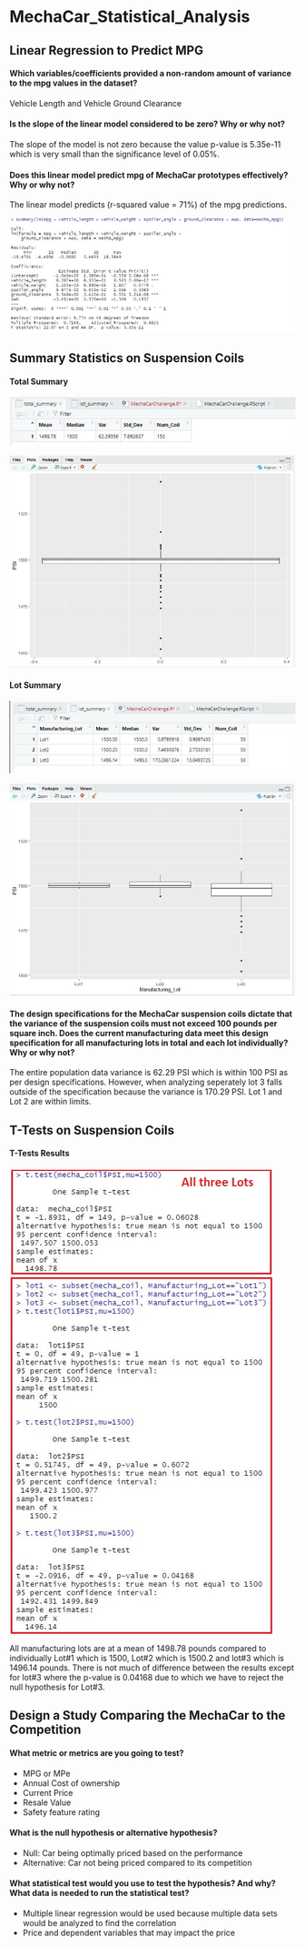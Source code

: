 # MechaCar_Statistical_Analysis

## Linear Regression to Predict MPG

#### Which variables/coefficients provided a non-random amount of variance to the mpg values in the dataset?
Vehicle Length and Vehicle Ground Clearance

#### Is the slope of the linear model considered to be zero? Why or why not?
The slope of the model is not zero because the value p-value is 5.35e-11 which is very small than the significance level of 0.05%.

#### Does this linear model predict mpg of MechaCar prototypes effectively? Why or why not?
The linear model predicts (r-squared value = 71%) of the mpg predictions. 

![](https://github.com/c3crocks/MechaCar_Statistical_Analysis/blob/main/Images/Part1.JPG)





## Summary Statistics on Suspension Coils

#### Total Summary

![](https://github.com/c3crocks/MechaCar_Statistical_Analysis/blob/main/Images/Part2-Total_Summary.JPG)

![](https://github.com/c3crocks/MechaCar_Statistical_Analysis/blob/main/Images/Part2-Plot1.JPG)

#### Lot Summary

![](https://github.com/c3crocks/MechaCar_Statistical_Analysis/blob/main/Images/Part2-lot_summary.JPG)

![](https://github.com/c3crocks/MechaCar_Statistical_Analysis/blob/main/Images/Part2-lot_summary_plot.JPG)


#### The design specifications for the MechaCar suspension coils dictate that the variance of the suspension coils must not exceed 100 pounds per square inch. Does the current manufacturing data meet this design specification for all manufacturing lots in total and each lot individually? Why or why not?

The entire population data variance is 62.29 PSI which is within 100 PSI as per design specifications. 
However, when analyzing seperately lot 3 falls outside of the specification because the variance is 170.29 PSI. Lot 1 and Lot 2 are within limits.





## T-Tests on Suspension Coils

#### T-Tests Results

![](https://github.com/c3crocks/MechaCar_Statistical_Analysis/blob/main/Images/Part3.JPG)

All manufacturing lots are at a mean of 1498.78 pounds compared to individually Lot#1 which is 1500, Lot#2 which is 1500.2 and lot#3 which is 1496.14 pounds. There is not much of difference between the results except for lot#3 where the p-value is 0.04168 due to which we have to reject the null hypothesis for Lot#3. 


## Design a Study Comparing the MechaCar to the Competition
	
#### What metric or metrics are you going to test?
- MPG or MPe
- Annual Cost of ownership
- Current Price
- Resale Value
- Safety feature rating

#### What is the null hypothesis or alternative hypothesis?
- Null: Car being optimally priced based on the performance
- Alternative: Car not being priced compared to its competition

#### What statistical test would you use to test the hypothesis? And why? What data is needed to run the statistical test?
- Multiple linear regression would be used because multiple data sets would be analyzed to find the correlation
- Price and dependent variables that may impact the price